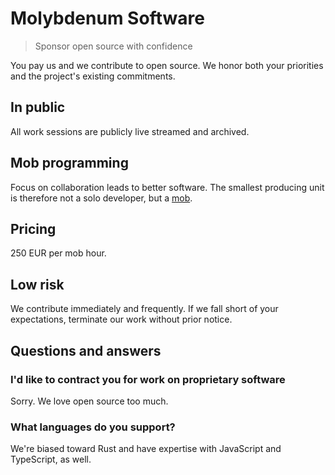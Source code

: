 # Molybdenum Software

> Sponsor open source with confidence

You pay us and we contribute to open source.
We honor both your priorities and the project's existing commitments.

## In public

All work sessions are publicly live streamed and archived.

## Mob programming

Focus on collaboration leads to better software.
The smallest producing unit is therefore not a solo developer,
but a [mob][mob programming].

## Pricing

250 EUR per mob hour.

## Low risk

We contribute immediately and frequently.
If we fall short of your expectations, terminate our work without prior notice.

## Questions and answers

### I'd like to contract you for work on proprietary software

Sorry. We love open source too much.

### What languages do you support?

We're biased toward Rust and have expertise with JavaScript and TypeScript, as well.

[mob programming]: https://www.remotemobprogramming.org/
